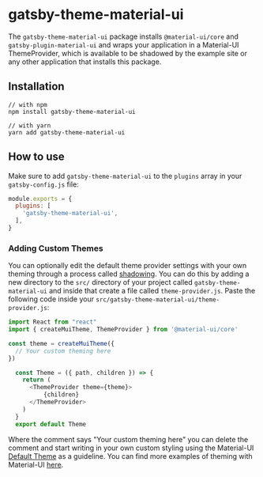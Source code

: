 # gatsby-theme-material-ui

The `gatsby-theme-material-ui` package installs `@material-ui/core` and `gatsby-plugin-material-ui` and wraps your application in a Material-UI ThemeProvider, which is available to be shadowed by the example site or any other application that installs this package.

## Installation

```
// with npm
npm install gatsby-theme-material-ui

// with yarn
yarn add gatsby-theme-material-ui
```

## How to use

Make sure to add `gatsby-theme-material-ui` to the `plugins` array in your `gatsby-config.js` file:

```javascript
module.exports = {
  plugins: [
    'gatsby-theme-material-ui',
  ],
}
```

### Adding Custom Themes

You can optionally edit the default theme provider settings with your own theming through a process called [shadowing](https://www.gatsbyjs.org/docs/themes/shadowing/). You can do this by adding a new directory to the `src/` directory of your project called `gatsby-theme-material-ui` and inside that create a file called `theme-provider.js`. Paste the following code inside your `src/gatsby-theme-material-ui/theme-provider.js`:

```javascript
import React from "react"
import { createMuiTheme, ThemeProvider } from '@material-ui/core'

const theme = createMuiTheme({
  // Your custom theming here
})

  const Theme = ({ path, children }) => {
    return (
      <ThemeProvider theme={theme}>
          {children}
      </ThemeProvider>
    )
  }
  export default Theme
  ```

Where the comment says "Your custom theming here" you can delete the comment and start writing in your own custom styling using the Material-UI [Default Theme](https://material-ui.com/customization/default-theme/) as a guideline. You can find more examples of theming with Material-UI [here](https://material-ui.com/customization/theming/).